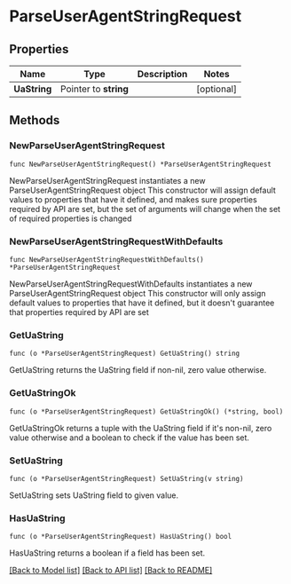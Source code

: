 # ParseUserAgentStringRequest

## Properties

Name | Type | Description | Notes
------------ | ------------- | ------------- | -------------
**UaString** | Pointer to **string** |  | [optional] 

## Methods

### NewParseUserAgentStringRequest

`func NewParseUserAgentStringRequest() *ParseUserAgentStringRequest`

NewParseUserAgentStringRequest instantiates a new ParseUserAgentStringRequest object
This constructor will assign default values to properties that have it defined,
and makes sure properties required by API are set, but the set of arguments
will change when the set of required properties is changed

### NewParseUserAgentStringRequestWithDefaults

`func NewParseUserAgentStringRequestWithDefaults() *ParseUserAgentStringRequest`

NewParseUserAgentStringRequestWithDefaults instantiates a new ParseUserAgentStringRequest object
This constructor will only assign default values to properties that have it defined,
but it doesn't guarantee that properties required by API are set

### GetUaString

`func (o *ParseUserAgentStringRequest) GetUaString() string`

GetUaString returns the UaString field if non-nil, zero value otherwise.

### GetUaStringOk

`func (o *ParseUserAgentStringRequest) GetUaStringOk() (*string, bool)`

GetUaStringOk returns a tuple with the UaString field if it's non-nil, zero value otherwise
and a boolean to check if the value has been set.

### SetUaString

`func (o *ParseUserAgentStringRequest) SetUaString(v string)`

SetUaString sets UaString field to given value.

### HasUaString

`func (o *ParseUserAgentStringRequest) HasUaString() bool`

HasUaString returns a boolean if a field has been set.


[[Back to Model list]](../README.md#documentation-for-models) [[Back to API list]](../README.md#documentation-for-api-endpoints) [[Back to README]](../README.md)


